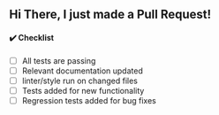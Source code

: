 ## Hi There, I just made a Pull Request!

<!-- Please describe what you added, and add a screenshot if possible.
     That makes it easier to understand the change so we can :shipit: faster. -->

#### :heavy_check_mark: Checklist

<!--- Put an `x` in all the boxes that apply: -->

- [ ] All tests are passing
- [ ] Relevant documentation updated
- [ ] linter/style run on changed files
- [ ] Tests added for new functionality
- [ ] Regression tests added for bug fixes
